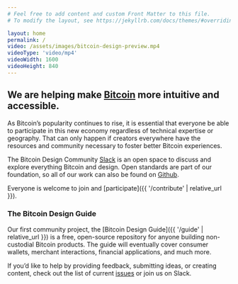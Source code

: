 ```yaml
---
# Feel free to add content and custom Front Matter to this file.
# To modify the layout, see https://jekyllrb.com/docs/themes/#overriding-theme-defaults

layout: home
permalink: /
video: /assets/images/bitcoin-design-preview.mp4
videoType: 'video/mp4'
videoWidth: 1600
videoHeight: 840
---
```


## We are helping make [Bitcoin](https://bitcoin.org) more intuitive and accessible.


As Bitcoin’s popularity continues to rise, it is essential that everyone be able to participate in this new economy regardless of technical expertise or geography. That can only happen if creators everywhere have the resources and community necessary to foster better Bitcoin experiences.

The Bitcoin Design Community [Slack](http://bitcoindesigners.org) is an open space to discuss and explore everything Bitcoin and design. Open standards are part of our foundation, so all of our work can also be found on [Github](https://github.com/BitcoinDesign).

Everyone is welcome to join and [participate]({{ '/contribute' | relative_url }}).

### The Bitcoin Design Guide

Our first community project, the [Bitcoin Design Guide]({{ '/guide' | relative_url }}) is a free, open-source repository for anyone building non-custodial Bitcoin products. The guide will eventually cover consumer wallets, merchant interactions, financial applications, and much more.

If you’d like to help by providing feedback, submitting ideas, or creating content, check out the list of current [issues](https://github.com/BitcoinDesign/Guide/issues) or join us on Slack.
